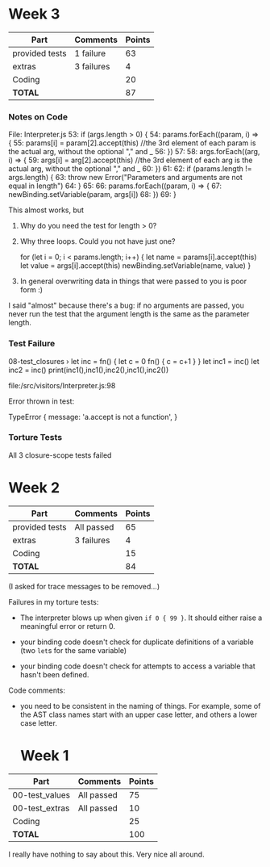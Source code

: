 # Week 3

| Part           | Comments    | Points |
|----------------|-------------|--------|
| provided tests | 1 failure   |     63 |
| extras         | 3 failures  |      4 |
| Coding         |             |     20 |
| **TOTAL**      |             |     87 |


### Notes on Code

File: Interpreter.js
53:       if (args.length > 0) {
54:         params.forEach((param, i) => {
55:           params[i] = param[2].accept(this) //the 3rd element of each param is the actual arg, without the optional "," and _
56:         })
57:
58:         args.forEach((arg, i) => {
59:           args[i] = arg[2].accept(this) //the 3rd element of each arg is the actual arg, without the optional "," and _
60:         })
61:
62:         if (params.length != args.length) {
63:           throw new Error("Parameters and arguments are not equal in length")
64:         }
65:
66:         params.forEach((param, i) => {
67:           newBinding.setVariable(param, args[i])
68:         })
69:       }

This almost works, but

1. Why do you need the test for length > 0?

2. Why three loops. Could you not have just one?

    for (let i = 0; i < params.length; i++) {
      let name = params[i].accept(this)
      let value = args[i].accept(this)
      newBinding.setVariable(name, value)
    }

3. In general overwriting data in things that were passed to you is poor
   form :)

I said "almost" because there's a bug: if no arguments are passed, you
never run the test that the argument length is the same as the parameter
length.



### Test Failure

  08-test_closures › let inc = fn() {
        let c = 0
        fn() {
          c = c+1
        }
      }
      let inc1 = inc()
      let inc2 = inc()
      print(inc1(),inc1(),inc2(),inc1(),inc2())


  file:/src/visitors/Interpreter.js:98

  Error thrown in test:

  TypeError {
    message: 'a.accept is not a function',
  }

### Torture Tests

All 3 closure-scope tests failed


# Week 2

| Part           | Comments    | Points |
|----------------|-------------|--------|
| provided tests | All passed  |     65 |
| extras         | 3 failures  |      4 |
| Coding         |             |     15 |
| **TOTAL**      |             |     84 |

(I asked for trace messages to be removed...)


Failures in my torture tests:

- The interpreter blows up when given `if 0 { 99 }`. It should either
  raise a meaningful error or return 0.

- your binding code doesn't check for duplicate definitions of a
  variable (two `let`s for the same variable)

- your binding code doesn't check for attempts to access a
  variable that hasn't been defined.

Code comments:

- you need to be consistent in the naming of things. For example, some
  of the AST class names start with an upper case letter, and others a
  lower case letter.

  # Week 1

| Part           | Comments    | Points |
|----------------|-------------|--------|
| 00-test_values | All passed  |     75 |
| 00-test_extras | All passed  |     10 |
| Coding         |             |     25 |
| **TOTAL**      |             |    100 |

I really have nothing to say about this. Very nice all around.